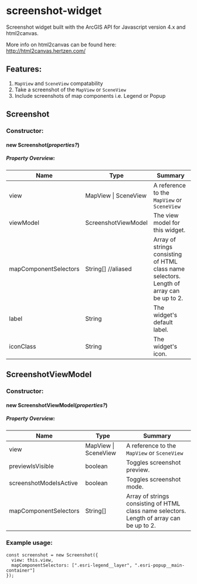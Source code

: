 # screenshot-widget

Screenshot widget built with the ArcGIS API for Javascript version 4.x and html2canvas.

More info on html2canvas can be found here: http://html2canvas.hertzen.com/

## Features:

1.  `MapView` and `SceneView` compatability
2.  Take a screenshot of the `MapView` or `SceneView`
3.  Include screenshots of map components i.e. Legend or Popup

## Screenshot

### Constructor:

#### new **Screenshot(_properties?_)**

##### Property Overview:

| Name                  | Type                 | Summary                                                                                   |
| --------------------- | -------------------- | ----------------------------------------------------------------------------------------- |
| view                  | MapView \| SceneView | A reference to the `MapView` or `SceneView`                                               |
| viewModel             | ScreenshotViewModel  | The view model for this widget.                                                           |
| mapComponentSelectors | String[] //aliased   | Array of strings consisting of HTML class name selectors. Length of array can be up to 2. |
| label                 | String               | The widget's default label.                                                               |
| iconClass             | String               | The widget's icon.                                                                        |

## ScreenshotViewModel

### Constructor:

#### new **ScreenshotViewModel(_properties?_)**

##### Property Overview:

| Name                   | Type                 | Summary                                                                                   |
| ---------------------- | -------------------- | ----------------------------------------------------------------------------------------- |
| view                   | MapView \| SceneView | A reference to the `MapView` or `SceneView`                                               |
| previewIsVisible       | boolean              | Toggles screenshot preview.                                                               |
| screenshotModeIsActive | boolean              | Toggles screenshot mode.                                                                  |
| mapComponentSelectors  | String[]             | Array of strings consisting of HTML class name selectors. Length of array can be up to 2. |

### **Example usage:**

```
const screenshot = new Screenshot({
  view: this.view,
  mapComponentSelectors: [".esri-legend__layer", ".esri-popup__main-container"]
});
```
